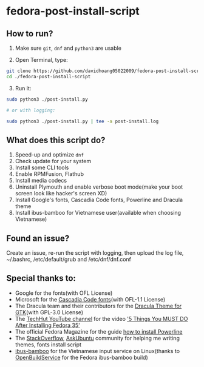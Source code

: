 # fedora-post-install-script

## How to run?

1. Make sure `git`, `dnf` and `python3` are usable

2. Open Terminal, type: 
```sh
git clone https://github.com/davidhoang05022009/fedora-post-install-script
cd ./fedora-post-install-script
``` 

3. Run it: 
```sh 
sudo python3 ./post-install.py

# or with logging:

sudo python3 ./post-install.py | tee -a post-install.log
```

## What does this script do?
1. Speed-up and optimize `dnf`
2. Check update for your system
3. Install some CLI tools
4. Enable RPMFusion, Flathub
5. Install media codecs
6. Uninstall Plymouth and enable verbose boot mode(make your boot screen look like hacker's screen XD)
7. Install Google's fonts, Cascadia Code fonts, Powerline and Dracula theme
8. Install ibus-bamboo for Vietnamese user(available when choosing Vietnamese)

## Found an issue?
Create an issue, re-run the script with logging, then upload the log file, ~/.bashrc, /etc/default/grub and /etc/dnf/dnf.conf

## Special thanks to:
- Google for the fonts(with OFL License)
- Microsoft for the [Cascadia Code fonts](https://github.com/microsoft/cascadia-code)(with OFL-1.1 License)
- The Dracula team and their contributors for the [Dracula Theme for GTK](https://github.com/dracula/gtk)(with GPL-3.0 License)
- The [TechHut YouTube channel](https://www.youtube.com/c/TechHutHD) for the video ['5 Things You MUST DO After Installing Fedora 35'](https://www.youtube.com/watch?v=-NwWE9YFFIg)
- The official Fedora Magazine for the guide [how to install Powerline](https://fedoramagazine.org/add-power-terminal-powerline/)
- The [StackOverflow](https://stackoverflow.com), [AskUbuntu](https://askubuntu.com) community for helping me writing themes, fonts install script
- [ibus-bamboo](https://github.com/BambooEngine/ibus-bamboo) for the Vietnamese input service on Linux(thanks to [OpenBuildService](https://software.opensuse.org//download.html?project=home%3Alamlng&package=ibus-bamboo) for the Fedora ibus-bamboo build)